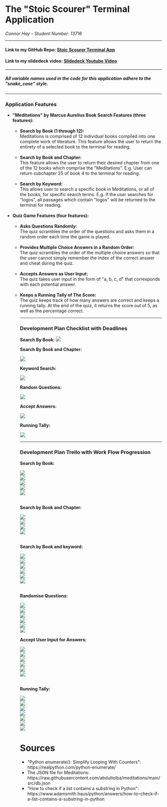 # The "Stoic Scourer" Terminal Application 
_Connor Hay - Student Number: 13716_

------

#### Link to my GitHub Repo: [Stoic Scourer Terminal App](https://github.com/ConnorCoderAcademy/meditations)

#### Link to my slidedeck video: [Slidedeck Youtube Video](https://youtu.be/k5xIKh9xbsE)

------

##### All variable names used in the code for this application adhere to the "snake_case" style. 

-----

### Application Features
<ul>
    <li><strong>"Meditations" by Marcus Aurelius Book Search Features (three features):</strong>
    <br></br>
    <ul>
        <li><strong>Search by Book (1 through 12):</strong><br> Meditations is comprised of 12 individual books compiled into one complete work of literature. This feature allows the user to return the entirety of a selected book to the terminal for reading. </li>
        <br>
        <li><strong>Search by Book and Chapter:</strong><br> This feature allows the user to return their desired chapter from one of the 12 books which comprise the "Meditations". E.g. User can return subchapter 25 of book 4 to the terminal for reading.</li>
        <br>
        <li><strong>Search by Keyword:</strong><br>This allows user to search a specific book in Meditations, or all of the books, for specific search terms. E.g. if the user searches for "logos", all passages which contain "logos" will be returned to the terminal for reading.</li>
    </ul>
    <br>
    <li><strong>Quiz Game Features (four features):</strong><br></br>
    <ul>
        <li><strong>Asks Questions Randomly:</strong><br>
        The quiz scrambles the order of the questions and asks them in a random order each time the game is played.</li>
        <br>
        <li><strong>Provides Multiple Choice Answers in a Random Order:</strong><br>The quiz scrambles the order of the multiple choice answers so that the user cannot simply remember the index of the correct answer and cheat during the quiz.</li>
        <br>
        <li><strong>Accepts Answers as User Input:</strong><br>The quiz takes user input in the form of "a, b, c, d" that corresponds with each potential answer.</li>
        <br>
        <li><strong>Keeps a Running Tally of The Score:</strong><br>The quiz keeps track of how many answers are correct and keeps a running tally. At the end of the quiz, it returns the score out of 5, as well as the percentage correct. </li>

----

### Development Plan Checklist with Deadlines

**Search By Book:**
![](/docs/assignment_schedules_screenshots/search_by_book_schedule.png)
<br>

**Search By Book and Chapter:**

![](/docs/assignment_schedules_screenshots/search_by_book_and_chapter_schedule.png)
<br>

**Keyword Search:**

![](/docs/assignment_schedules_screenshots/keyword_search_schedule.png)
<br>

**Random Questions:**

![](/docs/assignment_schedules_screenshots/random_questions_schedule.png)
<br>

**Accept Answers:**

![](/docs//assignment_schedules_screenshots/get_answers_schedule.png)
<br>

**Running Tally:**

![](/docs/assignment_schedules_screenshots/running_tally_schedule.png)

----

### Development Plan Trello with Work Flow Progression

**Search by Book:**

![](/docs/screenshots%20for%20md/search_book_by_function_trello_screenshots/searchbybook1.png)
<br>
![](/docs/screenshots%20for%20md/search_book_by_function_trello_screenshots/searchbybook2.png)
<br>
![](/docs/screenshots%20for%20md/search_book_by_function_trello_screenshots/searchbybook3.png)
<br>
![](/docs/screenshots%20for%20md/search_book_by_function_trello_screenshots/searchbybook4.png)
<br>
![](/docs/screenshots%20for%20md/search_book_by_function_trello_screenshots/searchbybook5.png)
<br></br>

**Search by Book and Chapter:**

![](/docs/screenshots%20for%20md/return_book_and_chapter_trello_screenshots/returnbook1.png)
<br>
![](/docs/screenshots%20for%20md/return_book_and_chapter_trello_screenshots/returnbook2.png)
<br>
![](/docs/screenshots%20for%20md/return_book_and_chapter_trello_screenshots/returnbook3.png)
<br>
![](/docs/screenshots%20for%20md/return_book_and_chapter_trello_screenshots/returnbook4.png)
<br></br>

**Search by Book and keyword:**

![](/docs/screenshots%20for%20md/search_by_keyword_tello_screenshots/searchkeyword1.png)
<br>
![](/docs/screenshots%20for%20md/search_by_keyword_tello_screenshots/searchkeyword2.png)
<br>
![](/docs/screenshots%20for%20md/search_by_keyword_tello_screenshots/searchkeyword3.png)
<br>
![](/docs/screenshots%20for%20md/search_by_keyword_tello_screenshots/searchkeyword4.png)
<br>
![](/docs/screenshots%20for%20md/search_by_keyword_tello_screenshots/searchkeyword5.png)
<br>
![](/docs/screenshots%20for%20md/search_by_keyword_tello_screenshots/searchkeyword6.png)
<br></br>

**Randomise Questions:**

![](/docs/screenshots%20for%20md/randomise_questions_trello_screenshots/randomise1.png)
<br>
![](/docs/screenshots%20for%20md/randomise_questions_trello_screenshots/randomise2.png)
<br>
![](/docs/screenshots%20for%20md/randomise_questions_trello_screenshots/randomise3.png)
<br>
![](/docs/screenshots%20for%20md/randomise_questions_trello_screenshots/randomise4.png)
<br>
![](/docs/screenshots%20for%20md/randomise_questions_trello_screenshots/randomise5.png)
<br>
![](/docs/screenshots%20for%20md/randomise_questions_trello_screenshots/randomise6.png)
<br>

**Accept User Input for Answers:**

![](/docs/screenshots%20for%20md/accept_user_input_for_answer_trello_screenshots/userinput1.png)
<br>
![](/docs/screenshots%20for%20md/accept_user_input_for_answer_trello_screenshots/userinput2.png)
<br>
![](/docs/screenshots%20for%20md/accept_user_input_for_answer_trello_screenshots/userinput3.png)
<br>
![](/docs/screenshots%20for%20md/accept_user_input_for_answer_trello_screenshots/userinput4.png)
<br>
![](/docs/screenshots%20for%20md/accept_user_input_for_answer_trello_screenshots/userinput5.png)
<br>
![](/docs/screenshots%20for%20md/accept_user_input_for_answer_trello_screenshots/userinput6.png)
<br></br>

**Running Tally:**

![](/docs/screenshots%20for%20md/running_tally_trello_screenshots/runningtally1.png)
<br>
![](/docs/screenshots%20for%20md/running_tally_trello_screenshots/runningtally2.png)
<br>
![](/docs/screenshots%20for%20md/running_tally_trello_screenshots/runningtally3.png)
<br>
![](/docs/screenshots%20for%20md/running_tally_trello_screenshots/runningtally4.png)
<br>
![](/docs/screenshots%20for%20md/running_tally_trello_screenshots/runningtally5.png)
<br>
![](/docs/screenshots%20for%20md/running_tally_trello_screenshots/runningtally6.png)
<br>
![](/docs/screenshots%20for%20md/running_tally_trello_screenshots/runningtally7.png)
<br>


# Sources
<ul>
    <li>"Python enumerate(): Simplify Looping With Counters": https://realpython.com/python-enumerate/</li>
    <li>The JSON file for Meditations: https://raw.githubusercontent.com/abdultolba/meditations/main/src/db.json</li>
    <li>"How to check if a list contains a substring in Python": https://www.adamsmith.haus/python/answers/how-to-check-if-a-list-contains-a-substring-in-python</li>
</ul>